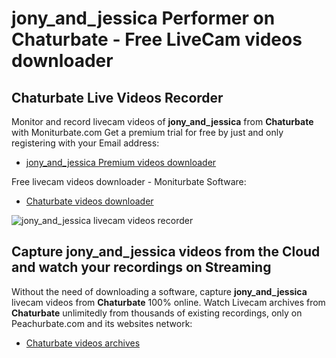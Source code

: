 # jony_and_jessica Performer on Chaturbate - Free LiveCam videos downloader

## Chaturbate Live Videos Recorder

Monitor and record livecam videos of **jony_and_jessica** from **Chaturbate** with Moniturbate.com
Get a premium trial for free by just and only registering with your Email address:
* [jony_and_jessica Premium videos downloader](https://moniturbate.com/request-demo-licence-key.html)

Free livecam videos downloader - Moniturbate Software:
* [Chaturbate videos downloader](https://moniturbate.com/moniturbate-download-software.html)

![jony_and_jessica livecam videos recorder](https://peachurnet.com/templates/moniturbate-software.png)


## Capture jony_and_jessica videos from the Cloud and watch your recordings on Streaming

Without the need of downloading a software, capture **jony_and_jessica** livecam videos from **Chaturbate** 100% online.
Watch Livecam archives from **Chaturbate** unlimitedly from thousands of existing recordings, only on Peachurbate.com and its websites network:
* [Chaturbate videos archives](https://peachurnet.com/)